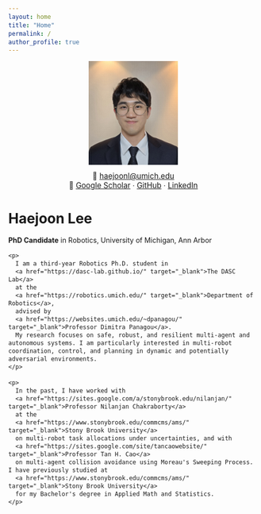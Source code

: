 ```yaml
---
layout: home
title: "Home"
permalink: /
author_profile: true
---
```


<div style="text-align:center; margin-bottom: 20px;">
  <!-- Profile photo -->
  <img src="/pics/haejoonlee.jpg" alt="Haejoon Lee" style="width:180px;">

  <!-- Contact info -->
  <div style="margin-top:10px; font-size:0.95rem; color:#444;">
    📧 <a href="mailto:haejoonl@umich.edu">haejoonl@umich.edu</a><br>
    🔗 <a href="https://scholar.google.com/citations?user=W0kpJYUAAAAJ&hl=en">Google Scholar</a> · 
       <a href="https://github.com/joonlee16/">GitHub</a> · 
       <a href="https://www.linkedin.com/in/haejoon-lee-450900244/">LinkedIn</a>
  </div>
</div>

<div class="about-container">
  <div class="bio-text">
    <h1><strong>Haejoon Lee</strong></h1>
    <p><strong>PhD Candidate</strong> in Robotics, University of Michigan, Ann Arbor</p>

    <p>
      I am a third-year Robotics Ph.D. student in
      <a href="https://dasc-lab.github.io/" target="_blank">The DASC Lab</a>
      at the
      <a href="https://robotics.umich.edu/" target="_blank">Department of Robotics</a>,
      advised by
      <a href="https://websites.umich.edu/~dpanagou/" target="_blank">Professor Dimitra Panagou</a>.
      My research focuses on safe, robust, and resilient multi-agent and autonomous systems. I am particularly interested in multi-robot coordination, control, and planning in dynamic and potentially adversarial environments.
    </p>

    <p>
      In the past, I have worked with 
      <a href="https://sites.google.com/a/stonybrook.edu/nilanjan/" target="_blank">Professor Nilanjan Chakraborty</a>
      at the 
      <a href="https://www.stonybrook.edu/commcms/ams/" target="_blank">Stony Brook University</a>
      on multi-robot task allocations under uncertainties, and with 
      <a href="https://sites.google.com/site/tancaowebsite/" target="_blank">Professor Tan H. Cao</a>
      on multi-agent collision avoidance using Moreau's Sweeping Process. I have previously studied at 
      <a href="https://www.stonybrook.edu/commcms/ams/" target="_blank">Stony Brook University</a>
      for my Bachelor's degree in Applied Math and Statistics.
    </p>
  </div>
</div>
